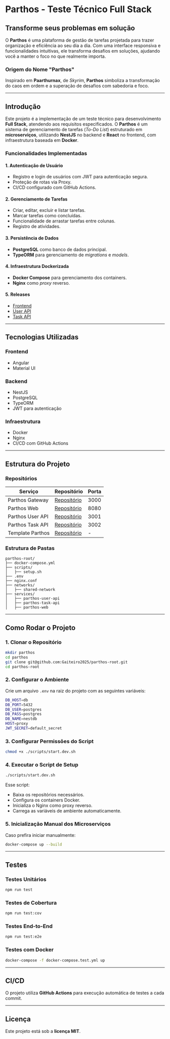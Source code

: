 # Parthos - Teste Técnico Full Stack

## Transforme seus problemas em solução

O **Parthos** é uma plataforma de gestão de tarefas projetada para trazer organização e eficiência ao seu dia a dia. Com uma interface responsiva e funcionalidades intuitivas, ele transforma desafios em soluções, ajudando você a manter o foco no que realmente importa.

### Origem do Nome "Parthos"
Inspirado em **Paarthurnax**, de *Skyrim*, **Parthos** simboliza a transformação do caos em ordem e a superação de desafios com sabedoria e foco.

---

## Introdução

Este projeto é a implementação de um teste técnico para desenvolvimento **Full Stack**, atendendo aos requisitos especificados. O **Parthos** é um sistema de gerenciamento de tarefas (*To-Do List*) estruturado em **microserviços**, utilizando **NestJS** no backend e **React** no frontend, com infraestrutura baseada em **Docker**.

### Funcionalidades Implementadas

#### 1. Autenticação de Usuário
- Registro e login de usuários com JWT para autenticação segura.
- Proteção de rotas via Proxy.
- CI/CD configurado com GitHub Actions.

#### 2. Gerenciamento de Tarefas
- Criar, editar, excluir e listar tarefas.
- Marcar tarefas como concluídas.
- Funcionalidade de arrastar tarefas entre colunas.
- Registro de atividades.

#### 3. Persistência de Dados
- **PostgreSQL** como banco de dados principal.
- **TypeORM** para gerenciamento de *migrations* e *models*.

#### 4. Infraestrutura Dockerizada
- **Docker Compose** para gerenciamento dos containers.
- **Nginx** como *proxy* reverso.

#### 5. Releases
- [Frontend](https://github.com/Gaiteiro2025/parthos-web/releases/tag/v1.0.0)
- [User API](https://github.com/Gaiteiro2025/parthos-user-api/releases/tag/v1.0.0)
- [Task API](https://github.com/Gaiteiro2025/parthos-task-api/releases/tag/v1.0.0)

---

## Tecnologias Utilizadas

### Frontend
- Angular
- Material UI

### Backend
- NestJS
- PostgreSQL
- TypeORM
- JWT para autenticação

### Infraestrutura
- Docker
- Nginx
- CI/CD com GitHub Actions

---

## Estrutura do Projeto

### Repositórios

| Serviço            | Repositório | Porta |
|------------------|-----------------------------------|------|
| Parthos Gateway | [Repositório](https://github.com/Gaiteiro2025/parthos-root.git) | 3000  |
| Parthos Web | [Repositório](https://github.com/Gaiteiro2025/parthos-web.git) | 8080  |
| Parthos User API | [Repositório](https://github.com/Gaiteiro2025/parthos-user-api.git) | 3001  |
| Parthos Task API | [Repositório](https://github.com/Gaiteiro2025/parthos-task-api.git) | 3002  |
| Template Parthos | [Repositório](https://github.com/Gaiteiro2025/template-pathos-api.git) | - |

### Estrutura de Pastas

```
parthos-root/
├── docker-compose.yml
├── scripts/
│   ├── setup.sh
├── .env
├── nginx.conf
├── networks/
│   ├── shared-network
├── services/
│   ├── parthos-user-api
│   ├── parthos-task-api
│   ├── parthos-web
```

---

## Como Rodar o Projeto

### 1. Clonar o Repositório
```sh
mkdir parthos
cd parthos
git clone git@github.com:Gaiteiro2025/parthos-root.git
cd parthos-root
```

### 2. Configurar o Ambiente
Crie um arquivo `.env` na raiz do projeto com as seguintes variáveis:
```sh
DB_HOST=db
DB_PORT=5432
DB_USER=postgres
DB_PASS=postgres
DB_NAME=nestdb
HOST=proxy
JWT_SECRET=default_secret
```

### 3. Configurar Permissões do Script
```sh
chmod +x ./scripts/start.dev.sh
```

### 4. Executar o Script de Setup
```sh
./scripts/start.dev.sh
```
Esse script:
- Baixa os repositórios necessários.
- Configura os containers Docker.
- Inicializa o Nginx como proxy reverso.
- Carrega as variáveis de ambiente automaticamente.

### 5. Inicialização Manual dos Microserviços
Caso prefira iniciar manualmente:
```sh
docker-compose up --build
```

---

## Testes

### Testes Unitários
```sh
npm run test
```
### Testes de Cobertura
```sh
npm run test:cov
```
### Testes End-to-End
```sh
npm run test:e2e
```
### Testes com Docker
```sh
docker-compose -f docker-compose.test.yml up
```

---

## CI/CD
O projeto utiliza **GitHub Actions** para execução automática de testes a cada commit.

---

## Licença
Este projeto está sob a **licença MIT**.


